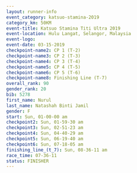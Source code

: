 ```yaml
---
layout: runner-info 
event_category: katsuo-stamina-2019 
category_km: 50KM 
event-title: Katsuo Stamina Titi Ultra 2019 
event-location: Hulu Langat, Selangor, Malaysia 
event-logo: 
event-date: 03-15-2019 
checkpoint-name2: CP 1 (T-2) 
checkpoint-name3: CP 2 (T-3) 
checkpoint-name4: CP 3 (T-4) 
checkpoint-name5: CP 4 (T-5) 
checkpoint-name6: CP 5 (T-6) 
checkpoint-name8: Finishing Line (T-7) 
overall_rank: 90
gender_rank: 20
bib: 5278
first_name: Nurul
last_name: Natashah Binti Jamil
gender: F
start: Sun, 01-00-00 am
checkpoint2: Sun, 01-59-30 am
checkpoint3: Sun, 02-51-23 am
checkpoint4: Sun, 04-40-29 am
checkpoint5: Sun, 06-19-40 am
checkpoint6: Sun, 07-18-05 am
finishing_line_(t_7): Sun, 08-36-11 am
race_time: 07-36-11
status: FINISHER
---
```

